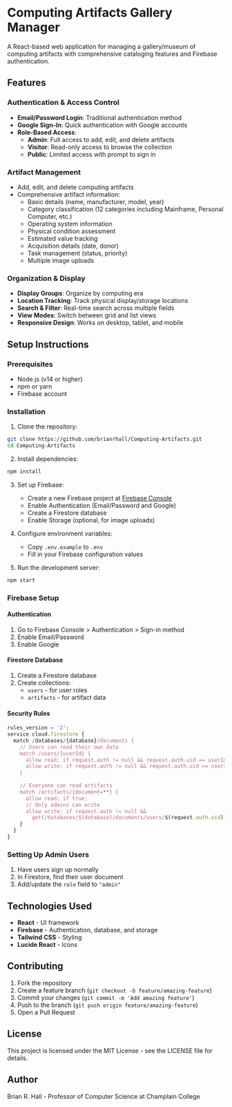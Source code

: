 # Computing Artifacts Gallery Manager

A React-based web application for managing a gallery/museum of computing artifacts with comprehensive cataloging features and Firebase authentication.

## Features

### Authentication & Access Control
- **Email/Password Login**: Traditional authentication method
- **Google Sign-In**: Quick authentication with Google accounts
- **Role-Based Access**:
  - **Admin**: Full access to add, edit, and delete artifacts
  - **Visitor**: Read-only access to browse the collection
  - **Public**: Limited access with prompt to sign in

### Artifact Management
- Add, edit, and delete computing artifacts
- Comprehensive artifact information:
  - Basic details (name, manufacturer, model, year)
  - Category classification (12 categories including Mainframe, Personal Computer, etc.)
  - Operating system information
  - Physical condition assessment
  - Estimated value tracking
  - Acquisition details (date, donor)
  - Task management (status, priority)
  - Multiple image uploads

### Organization & Display
- **Display Groups**: Organize by computing era
- **Location Tracking**: Track physical display/storage locations
- **Search & Filter**: Real-time search across multiple fields
- **View Modes**: Switch between grid and list views
- **Responsive Design**: Works on desktop, tablet, and mobile

## Setup Instructions

### Prerequisites
- Node.js (v14 or higher)
- npm or yarn
- Firebase account

### Installation

1. Clone the repository:
```bash
git clone https://github.com/brianrhall/Computing-Artifacts.git
cd Computing-Artifacts
```

2. Install dependencies:
```bash
npm install
```

3. Set up Firebase:
   - Create a new Firebase project at [Firebase Console](https://console.firebase.google.com/)
   - Enable Authentication (Email/Password and Google)
   - Create a Firestore database
   - Enable Storage (optional, for image uploads)

4. Configure environment variables:
   - Copy `.env.example` to `.env`
   - Fill in your Firebase configuration values

5. Run the development server:
```bash
npm start
```

### Firebase Setup

#### Authentication
1. Go to Firebase Console > Authentication > Sign-in method
2. Enable Email/Password
3. Enable Google

#### Firestore Database
1. Create a Firestore database
2. Create collections:
   - `users` - for user roles
   - `artifacts` - for artifact data

#### Security Rules
```javascript
rules_version = '2';
service cloud.firestore {
  match /databases/{database}/documents {
    // Users can read their own data
    match /users/{userId} {
      allow read: if request.auth != null && request.auth.uid == userId;
      allow write: if request.auth != null && request.auth.uid == userId;
    }
    
    // Everyone can read artifacts
    match /artifacts/{document=**} {
      allow read: if true;
      // Only admins can write
      allow write: if request.auth != null && 
        get(/databases/$(database)/documents/users/$(request.auth.uid)).data.role == 'admin';
    }
  }
}
```

### Setting Up Admin Users

1. Have users sign up normally
2. In Firestore, find their user document
3. Add/update the `role` field to `"admin"`

## Technologies Used

- **React** - UI framework
- **Firebase** - Authentication, database, and storage
- **Tailwind CSS** - Styling
- **Lucide React** - Icons

## Contributing

1. Fork the repository
2. Create a feature branch (`git checkout -b feature/amazing-feature`)
3. Commit your changes (`git commit -m 'Add amazing feature'`)
4. Push to the branch (`git push origin feature/amazing-feature`)
5. Open a Pull Request

## License

This project is licensed under the MIT License - see the LICENSE file for details.

## Author

Brian R. Hall - Professor of Computer Science at Champlain College